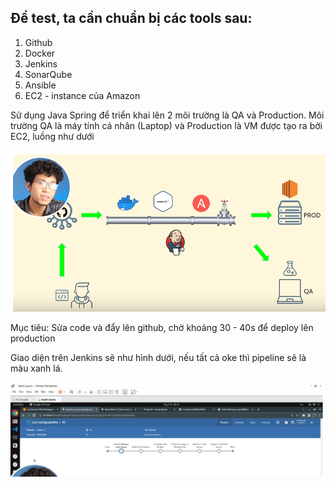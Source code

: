 ## Để test, ta cần chuẩn bị các tools sau:

1. Github
2. Docker
3. Jenkins
4. SonarQube
5. Ansible
6. EC2 - instance của Amazon

Sử dụng Java Spring để triển khai lên 2 môi trường là QA và Production. Môi trường QA là máy tính cá nhân (Laptop) và Production là VM được tạo ra bởi EC2, luồng như dưới

![cicd4](../img/cicd4.png)

Mục tiêu: Sửa code và đẩy lên github, chờ khoảng 30 - 40s để deploy lên production

Giao diện trên Jenkins sẽ như hình dưới, nếu tất cả oke thì pipeline sẽ là màu xanh lá.

![cicd5](../img/cicd5.png)
